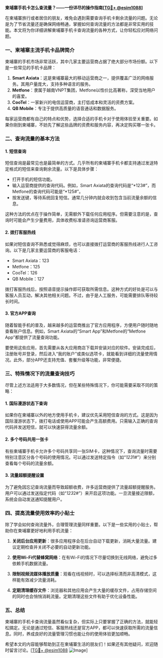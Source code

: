 **柬埔寨手机卡怎么查流量？——一份详尽的操作指南[[TG💪+ @esim1088](https://t.me/s/esim1088)]**

在柬埔寨旅行或者居住的朋友，难免会遇到需要查询手机卡剩余流量的问题。无论是为了节省流量还是确保网络畅通，掌握如何查询流量的方法都是非常实用的技能。本文将为你详细讲解柬埔寨手机卡查询流量的各种方式，让你轻松应对网络问题。

### 一、柬埔寨主流手机卡品牌简介

柬埔寨的手机市场非常活跃，其中几家主要运营商占据了绝大部分市场份额。以下是一些常见的手机卡品牌：

1. **Smart Axiata**：这是柬埔寨最大的移动运营商之一，提供覆盖广泛的网络服务。其用户量庞大，支持多种语言的服务。
2. **Metfone**：隶属于越南VNPT集团，Metfone以性价比高著称，深受当地用户的喜爱。
3. **CooTel**：一家新兴的电信运营商，主打低成本和灵活的资费方案。
4. **QB Mobile**：专注于提供高质量的语音通话和数据服务。

每家运营商都有自己的特点和优势，选择合适的手机卡对于使用体验至关重要。如果你刚到柬埔寨，不妨先了解这些品牌的资费和服务内容，再决定购买哪一张卡。

### 二、查询流量的基本方法

#### 1. 短信查询

短信查询是最常见也是最简单的方式。几乎所有的柬埔寨手机卡都支持通过发送特定格式的短信来查询剩余流量。以下是具体步骤：

- 打开手机的短信功能。
- 输入运营商提供的查询代码。例如，Smart Axiata的查询代码是“*123#”，而Metfone的查询代码可能是“*125#”。
- 按发送键，等待系统回复短信。通常几分钟内就会收到包含当前流量余额的信息。

这种方法的优点在于操作简单，无需额外下载任何应用程序。但需要注意的是，查询时可能会产生少量费用，具体收费标准请咨询运营商客服。

#### 2. 拨打客服热线

如果对短信查询不熟悉或觉得麻烦，也可以直接拨打运营商的客服热线进行人工咨询。以下是几家主要运营商的客服电话：

- Smart Axiata：123
- Metfone：125
- CooTel：126
- QB Mobile：127

拨打客服热线后，按照语音提示操作即可获取所需信息。这种方式的好处是可以与客服人员互动，解决其他相关问题。不过，由于是人工服务，可能需要排队等待较长时间。

#### 3. 官方APP查询

随着智能手机的普及，越来越多的运营商推出了官方应用程序，方便用户随时随地查看账户信息。例如，Smart Axiata的“Smart App”和Metfone的“Metfone App”都提供了流量查询功能。

要使用这些应用，首先需要从各大应用商店下载并安装对应的软件。安装完成后，注册账号并登录，然后进入“我的账户”或类似选项卡，就能看到详细的流量使用情况。此外，部分APP还支持充值、套餐升级等功能，非常便捷。

### 三、特殊情况下的流量查询技巧

尽管上述方法适用于大多数情况，但在某些特殊情况下，你可能需要采取不同的策略：

#### 1. 国际漫游状态下查询

如果你在柬埔寨以外的地方使用手机卡，建议优先采用短信查询的方式。这是因为国际漫游状态下，拨打电话或使用APP可能会产生高额费用。只需输入正确的查询代码并发送短信，就可以快速获得流量余额。

#### 2. 多个号码共用一张卡

有些柬埔寨手机卡允许多个号码共享同一张SIM卡，这种情况下，查询流量时需要特别注意区分各个号码的使用情况。可以通过发送特定指令（如“*123*1#”）来分别查看每个号码的流量余额。

#### 3. 流量超额提醒设置

为了避免因忘记查询流量而导致超额收费，许多运营商提供了流量超额提醒服务。用户可以通过发送指定代码（如“*123*2#”）来开启这项功能。一旦流量接近限额，系统会自动发送通知提醒用户。

### 四、提高流量使用效率的小贴士

除了学会如何查询流量外，合理管理流量同样重要。以下是一些实用的小贴士，帮助你在柬埔寨更好地利用手机流量：

1. **关闭后台应用更新**：很多应用程序会在后台自动下载更新，消耗大量流量。建议定期检查并关闭不必要的自动更新功能。
   
2. **使用Wi-Fi代替蜂窝网络**：在有Wi-Fi的情况下尽量切换到无线网络，避免过多依赖手机数据流量。

3. **限制视频流媒体播放质量**：观看在线视频时，可以选择标清而非高清模式，这样能有效减少流量消耗。

4. **定期清理缓存文件**：浏览器和其他应用会产生大量的缓存文件，占用存储空间的同时也会悄悄消耗流量。定期清理这些文件有助于优化设备性能。

### 五、总结

柬埔寨的手机卡查询流量虽然看似复杂，但实际上只要掌握了正确的方法，就能轻松搞定。无论是通过短信、客服热线还是官方APP，都可以快速获取所需的流量信息。同时，养成良好的流量管理习惯也能让你的使用体验更加顺畅。

希望本文的内容能够帮助到正在柬埔寨生活的朋友们！如果还有其他疑问，欢迎随时留言讨论。[[TG💪+ @esim1088](https://t.me/s/esim1088) ![Image](https://i.postimg.cc/4NQfJmqS/Snipaste-2025-05-13-00-14-12.png)]